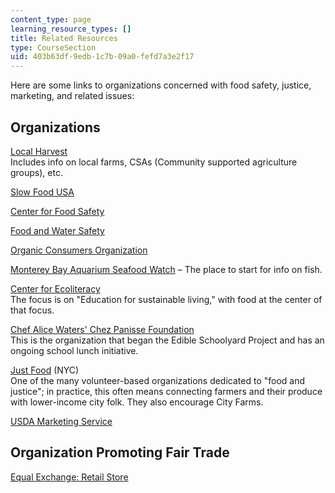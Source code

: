 ```yaml
---
content_type: page
learning_resource_types: []
title: Related Resources
type: CourseSection
uid: 403b63df-9edb-1c7b-09a0-fefd7a3e2f17
---
```


Here are some links to organizations concerned with food safety, justice, marketing, and related issues:

Organizations
-------------

[Local Harvest](http://www.localharvest.org/)  
Includes info on local farms, CSAs (Community supported agriculture groups), etc.

[Slow Food USA](http://www.slowfoodusa.org/)

[Center for Food Safety](http://www.centerforfoodsafety.org/)

[Food and Water Safety](http://www.foodandwaterwatch.org/)

[Organic Consumers Organization](http://www.organicconsumers.org/)

[Monterey Bay Aquarium Seafood Watch](http://www.montereybayaquarium.org/conservation-and-science/our-programs/seafood-watch) – The place to start for info on fish.

[Center for Ecoliteracy](http://www.ecoliteracy.org/)  
The focus is on "Education for sustainable living," with food at the center of that focus.

[Chef Alice Waters' Chez Panisse Foundation](http://www.chezpanissefoundation.org/)  
This is the organization that began the Edible Schoolyard Project and has an ongoing school lunch initiative.

[Just Food](http://www.justfood.org/) (NYC)  
One of the many volunteer-based organizations dedicated to "food and justice"; in practice, this often means connecting farmers and their produce with lower-income city folk. They also encourage City Farms.

[USDA Marketing Service](http://www.ams.usda.gov/)

Organization Promoting Fair Trade
---------------------------------

[Equal Exchange: Retail Store](http://shop.equalexchange.com/)